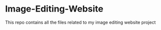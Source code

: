 # Image-Editing-Website
This repo contains all the files related to my image editing website project
